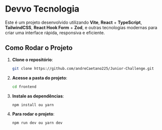 # Devvo Tecnologia

Este é um projeto desenvolvido utilizando **Vite**, **React** + **TypeScript**, **TailwindCSS**, **React Hook Form** + **Zod**, e outras tecnologias modernas para criar uma interface rápida, responsiva e eficiente.

## Como Rodar o Projeto

1. **Clone o repositório**:
   ```bash
   git clone https://github.com/andreCaetano225/Junior-Challenge.git

2. **Acesse a pasta do projeto**:
   ```bash
   cd frontend

3. **Instale as dependências**:
    ```bash
   npm install ou yarn

5. **Para rodar o projeto**:
    ```bash
    npm run dev ou yarn dev
